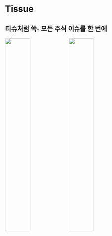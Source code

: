 # Tissue
## 티슈처럼 쏙- 모든 주식 이슈를 한 번에
<img width="40%" height="40%" src="https://github.com/zmgu/Tissue/assets/122958434/823e23ca-85d4-4026-af85-971c19ef6dc1">
<img width="40%" height="40%" src="https://github.com/zmgu/Tissue/assets/122958434/6aeab5eb-6740-49a9-9339-07e135872f4e">

